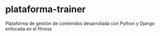 # plataforma-trainer
Plataforma de gestión de contenidos desarrollada con Python y Django enfocada en el fitness
